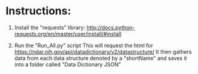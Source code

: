 # Instructions:
  1. Install the "requests" library: http://docs.python-requests.org/en/master/user/install/#install
    
  2. Run the "Run_All.py" script
    This will request the html for https://ndar.nih.gov/api/datadictionary/v2/datastructure/ 
    It then gathers data from each data structure denoted by a "shortName" and saves it into a folder called "Data Dictionary JSON"
    
